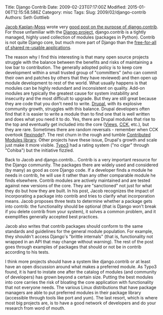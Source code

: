 Title: Django Contrib
Date: 2009-02-23T07:17:00Z
Modified: 2015-01-06T12:15:58.586Z
Category: misc
Tags: 
Slug: 2009/02/django-contrib
Authors: Seth Gottlieb

[Jacob Kaplan-Moss](http://jacobian.org) wrote very [good post on the purpose of django.contrib](http://jacobian.org/writing/what-is-django-contrib/).  For those unfamiliar with the [Django project](http://www.djangoproject.com/), django.contrib is a tightly managed, highly used collection of modules (packages in Python).  Contrib is not quite Django core, but much more part of Django than the [free-for-all of shared re-usable applications](http://djangoplugables.com/).  
  
The reason why I find this interesting is that many open source projects struggle with the balance between the benefits and risks of maintaining a low bar to contribution.  The generally adopted policy is to keep core development within a small trusted group of "committers" (who can commit their own and patches by others that they have reviewed) and then open up module development to rest of the world.  What usually happens is that modules can be highly redundant and inconsistent on quality.  Add-on modules are typically the greatest cause for system instability and insecurity and the most difficult to upgrade.  But they are still great because they are code that you don't need to write.  [Drupal](http://drupal.org), with its explosive community growth, struggles with this balance.  Drupal developers often find that it is easier to write a module than to find one that is well written and does what you need it to do.  Yes, there are Drupal modules that rise to the top and eventually get included into the core ([Views](http://drupal.org/project/views), [CCK](http://drupal.org/project/cck), etc.), but they are rare.  Sometimes there are random reversals - remember when CCK overtook [flexinode](http://drupal.org/project/flexinode)?.  The rest churn in the rough and tumble [Contributed Modules library](http://drupal.org/project/Modules).  Other projects have these issue, Drupal's growth and scale just make it more visible.  [Typo3](http://typo3.org) had a rating system ("no cigar" through "Cohiba") but the initiative fizzled.  
  
Back to Jacob and django.contrib...  Contrib is a very important resource for the Django community.  The packages there are widely used and considered (by many) as good as core Django code.  If a developer finds a module he needs in contrib, he will use it rather than any other comparable module he finds elsewhere.  Contrib modules are actively maintained and are tested against new versions of the core.  They are "sanctioned" not just for what they do but how they are built.  In his post, Jacob recognizes the impact of incorporating a package into contrib and tries to clarify what incorporation means.  Jacob proposes three tests to determine whether a package gets into contrib: the functionality should be optional (that is Django won't break if you delete contrib from your system), it solves a common problem, and it exemplifies generally accepted best practices.  
  
Jacob also writes that contrib packages should conform to the same standards and guidelines for the general module population.  For example, they shouldn't access Django's "brittle internals" (that is, functionality not wrapped in an API that may change without warning).  The rest of the post goes through examples of packages that should or not be in contrib according to his tests.  
  
I think more projects should have a system like django.contrib or at least have an open discussion around what makes a preferred module.  As Typo3 found, it is hard to instate one after the catalog of modules (and community of developers) has grown beyond a certain size.  Putting the best modules into core carries the risk of bloating the core application with functionality that not everyone needs.  The various Linux distributions that have package managers are able to put preferred modules in their package library (accessible through tools like port and yum).  The last resort, which is where most big projects are, is to have a good network of developers and do your research from word of mouth.
